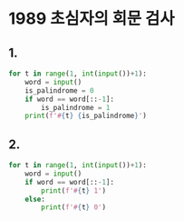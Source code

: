 # 1989 초심자의 회문 검사



## 1.

```python
for t in range(1, int(input())+1):
    word = input()
    is_palindrome = 0
    if word == word[::-1]:
        is_palindrome = 1
    print(f'#{t} {is_palindrome}')
```



## 2.

```python
for t in range(1, int(input())+1):
    word = input()
    if word == word[::-1]:
        print(f'#{t} 1')
    else:
        print(f'#{t} 0')
```

